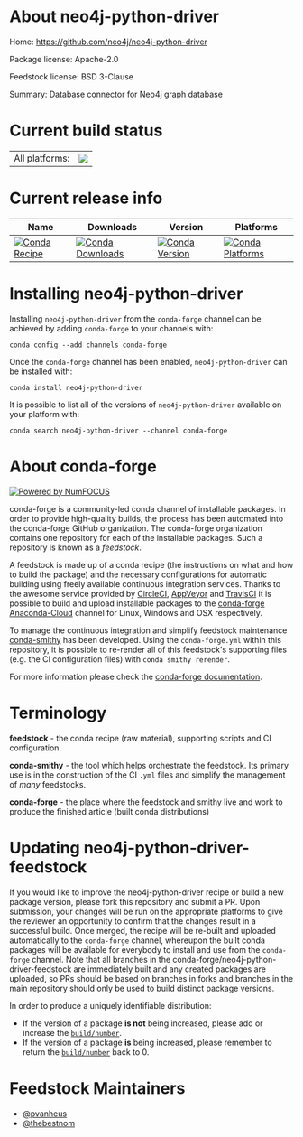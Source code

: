 About neo4j-python-driver
=========================

Home: https://github.com/neo4j/neo4j-python-driver

Package license: Apache-2.0

Feedstock license: BSD 3-Clause

Summary: Database connector for Neo4j graph database



Current build status
====================


<table>
  <tr>
    <td>All platforms:</td>
    <td>
      <a href="https://dev.azure.com/conda-forge/feedstock-builds/_build/latest?definitionId=672&branchName=master">
        <img src="https://dev.azure.com/conda-forge/feedstock-builds/_apis/build/status/neo4j-python-driver-feedstock?branchName=master">
      </a>
    </td>
  </tr>
</table>

Current release info
====================

| Name | Downloads | Version | Platforms |
| --- | --- | --- | --- |
| [![Conda Recipe](https://img.shields.io/badge/recipe-neo4j--python--driver-green.svg)](https://anaconda.org/conda-forge/neo4j-python-driver) | [![Conda Downloads](https://img.shields.io/conda/dn/conda-forge/neo4j-python-driver.svg)](https://anaconda.org/conda-forge/neo4j-python-driver) | [![Conda Version](https://img.shields.io/conda/vn/conda-forge/neo4j-python-driver.svg)](https://anaconda.org/conda-forge/neo4j-python-driver) | [![Conda Platforms](https://img.shields.io/conda/pn/conda-forge/neo4j-python-driver.svg)](https://anaconda.org/conda-forge/neo4j-python-driver) |

Installing neo4j-python-driver
==============================

Installing `neo4j-python-driver` from the `conda-forge` channel can be achieved by adding `conda-forge` to your channels with:

```
conda config --add channels conda-forge
```

Once the `conda-forge` channel has been enabled, `neo4j-python-driver` can be installed with:

```
conda install neo4j-python-driver
```

It is possible to list all of the versions of `neo4j-python-driver` available on your platform with:

```
conda search neo4j-python-driver --channel conda-forge
```


About conda-forge
=================

[![Powered by NumFOCUS](https://img.shields.io/badge/powered%20by-NumFOCUS-orange.svg?style=flat&colorA=E1523D&colorB=007D8A)](http://numfocus.org)

conda-forge is a community-led conda channel of installable packages.
In order to provide high-quality builds, the process has been automated into the
conda-forge GitHub organization. The conda-forge organization contains one repository
for each of the installable packages. Such a repository is known as a *feedstock*.

A feedstock is made up of a conda recipe (the instructions on what and how to build
the package) and the necessary configurations for automatic building using freely
available continuous integration services. Thanks to the awesome service provided by
[CircleCI](https://circleci.com/), [AppVeyor](https://www.appveyor.com/)
and [TravisCI](https://travis-ci.org/) it is possible to build and upload installable
packages to the [conda-forge](https://anaconda.org/conda-forge)
[Anaconda-Cloud](https://anaconda.org/) channel for Linux, Windows and OSX respectively.

To manage the continuous integration and simplify feedstock maintenance
[conda-smithy](https://github.com/conda-forge/conda-smithy) has been developed.
Using the ``conda-forge.yml`` within this repository, it is possible to re-render all of
this feedstock's supporting files (e.g. the CI configuration files) with ``conda smithy rerender``.

For more information please check the [conda-forge documentation](https://conda-forge.org/docs/).

Terminology
===========

**feedstock** - the conda recipe (raw material), supporting scripts and CI configuration.

**conda-smithy** - the tool which helps orchestrate the feedstock.
                   Its primary use is in the construction of the CI ``.yml`` files
                   and simplify the management of *many* feedstocks.

**conda-forge** - the place where the feedstock and smithy live and work to
                  produce the finished article (built conda distributions)


Updating neo4j-python-driver-feedstock
======================================

If you would like to improve the neo4j-python-driver recipe or build a new
package version, please fork this repository and submit a PR. Upon submission,
your changes will be run on the appropriate platforms to give the reviewer an
opportunity to confirm that the changes result in a successful build. Once
merged, the recipe will be re-built and uploaded automatically to the
`conda-forge` channel, whereupon the built conda packages will be available for
everybody to install and use from the `conda-forge` channel.
Note that all branches in the conda-forge/neo4j-python-driver-feedstock are
immediately built and any created packages are uploaded, so PRs should be based
on branches in forks and branches in the main repository should only be used to
build distinct package versions.

In order to produce a uniquely identifiable distribution:
 * If the version of a package **is not** being increased, please add or increase
   the [``build/number``](https://conda.io/docs/user-guide/tasks/build-packages/define-metadata.html#build-number-and-string).
 * If the version of a package **is** being increased, please remember to return
   the [``build/number``](https://conda.io/docs/user-guide/tasks/build-packages/define-metadata.html#build-number-and-string)
   back to 0.

Feedstock Maintainers
=====================

* [@pvanheus](https://github.com/pvanheus/)
* [@thebestnom](https://github.com/thebestnom/)

